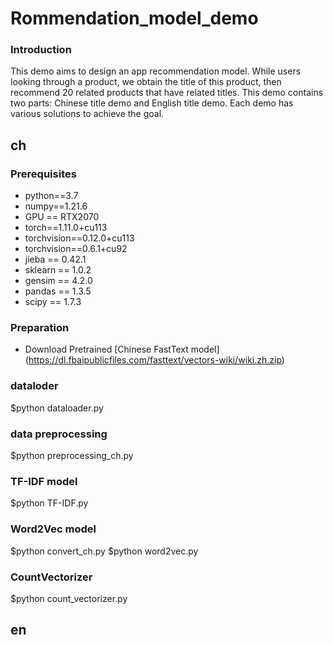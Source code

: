 # Rommendation_model_demo

### Introduction
This demo aims to design an app recommendation model. While users looking through a product, we obtain the title of this product, then recommend 20 related products that have related titles. This demo contains two parts: Chinese title demo and English title demo. Each demo has various solutions to achieve the goal.

## ch

### Prerequisites
* python==3.7
* numpy==1.21.6
* GPU == RTX2070
* torch==1.11.0+cu113
* torchvision==0.12.0+cu113
* torchvision==0.6.1+cu92
* jieba == 0.42.1
* sklearn == 1.0.2
* gensim == 4.2.0
* pandas == 1.3.5
* scipy == 1.7.3

### Preparation
* Download Pretrained [Chinese FastText model] (https://dl.fbaipublicfiles.com/fasttext/vectors-wiki/wiki.zh.zip)

### dataloder
$python dataloader.py

### data preprocessing
$python preprocessing_ch.py

### TF-IDF model
$python TF-IDF.py

### Word2Vec model
$python convert_ch.py
$python word2vec.py

### CountVectorizer
$python count_vectorizer.py


## en
